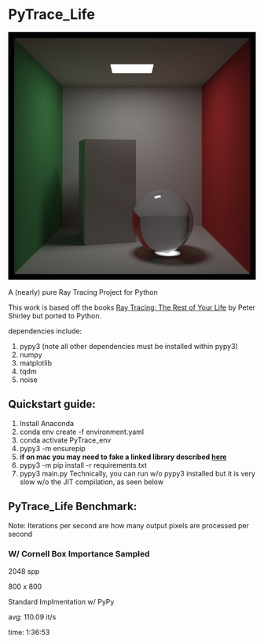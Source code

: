 # PyTrace_Life

![image2](./references/cornell_box_imp.png)

A (nearly) pure Ray Tracing Project for Python

This work is based off the books [Ray Tracing: The Rest of Your Life](https://github.com/RayTracing/raytracingtherestofyourlife) by Peter Shirley but ported to Python. 

dependencies include: 
1. pypy3 (note all other dependencies must be installed within pypy3)
2. numpy 
3. matplotlib
4. tqdm
5. noise

## Quickstart guide: 
1. Install Anaconda
2. conda env create -f environment.yaml
3. conda activate PyTrace_env
4. pypy3 -m ensurepip
5. **if on mac you may need to fake a linked library described [here](https://bitbucket.org/pypy/pypy/issues/2942/unable-to-install-numpy-with-pypy3-on)**
6. pypy3 -m pip install -r requirements.txt
7. pypy3 main.py 
Technically, you can run w/o pypy3 installed but it is very slow w/o the JIT compilation, as seen below 

## PyTrace_Life Benchmark: 
Note: Iterations per second are how many output pixels are processed per second 

### W/ Cornell Box Importance Sampled

2048 spp 

800 x 800 

Standard Implmentation w/ PyPy

avg: 110.09 it/s 

time: 1:36:53
 

